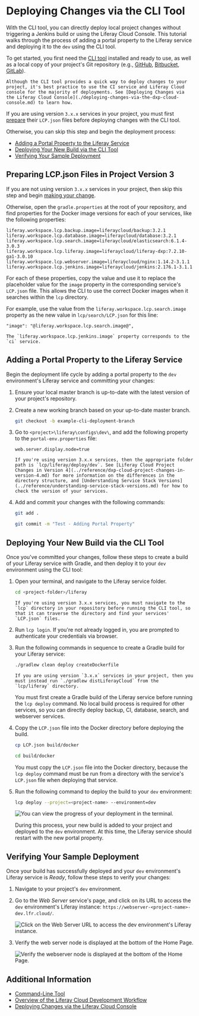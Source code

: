 # Deploying Changes via the CLI Tool

With the CLI tool, you can directly deploy local project changes without triggering a Jenkins build or using the Liferay Cloud Console. This tutorial walks through the process of adding a portal property to the Liferay service and deploying it to the `dev` using the CLI tool.

To get started, you first need the [CLI tool](../reference/command-line-tool.md) installed and ready to use, as well as a local copy of your project's Git repository (e.g., [GitHub](https://docs.github.com/en/github/creating-cloning-and-archiving-repositories/cloning-a-repository-from-github), [Bitbucket](https://confluence.atlassian.com/bitbucketserver/clone-a-repository-790632786.html), [GitLab](https://docs.gitlab.com/ee/university/training/topics/getting_started.html#instantiate-workflow-with-clone)).

```{note}
Although the CLI tool provides a quick way to deploy changes to your project, it's best practice to use the CI service and Liferay Cloud console for the majority of deployments. See [Deploying Changes via the Liferay Cloud Console](./deploying-changes-via-the-dxp-cloud-console.md) to learn how.
```

If you are using version `3.x.x` services in your project, you must first [prepare](#preparing-lcpjson-files-in-project-version-3) their `LCP.json` files before deploying changes with the CLI tool.

Otherwise, you can skip this step and begin the deployment process:

* [Adding a Portal Property to the Liferay Service](#adding-a-portal-property-to-the-liferay-service)
* [Deploying Your New Build via the CLI Tool](#deploying-your-new-build-via-the-cli-tool)
* [Verifying Your Sample Deployment](#verifying-your-sample-deployment)

## Preparing LCP.json Files in Project Version 3

If you are not using version `3.x.x` services in your project, then skip this step and begin [making your change](#adding-a-portal-property-to-the-liferay-service).

Otherwise, open the `gradle.properties` at the root of your repository, and find properties for the Docker image versions for each of your services, like the following properties:

```properties
liferay.workspace.lcp.backup.image=liferaycloud/backup:3.2.1
liferay.workspace.lcp.database.image=liferaycloud/database:3.2.1
liferay.workspace.lcp.search.image=liferaycloud/elasticsearch:6.1.4-3.0.3
liferay.workspace.lcp.liferay.image=liferaycloud/liferay-dxp:7.2.10-ga1-3.0.10
liferay.workspace.lcp.webserver.image=liferaycloud/nginx:1.14.2-3.1.1
liferay.workspace.lcp.jenkins.image=liferaycloud/jenkins:2.176.1-3.1.1
```

For each of these properties, copy the value and use it to replace the placeholder value for the `image` property in the corresponding service's `LCP.json` file. This allows the CLI to use the correct Docker images when it searches within the `lcp` directory.

For example, use the value from the `liferay.workspace.lcp.search.image` property as the new value in `lcp/search/LCP.json` for this line:

```properties
"image": "@liferay.workspace.lcp.search.image@",
```

```{note}
The `liferay.workspace.lcp.jenkins.image` property corresponds to the `ci` service.
```

## Adding a Portal Property to the Liferay Service

Begin the deployment life cycle by adding a portal property to the `dev` environment's Liferay service and committing your changes:

1. Ensure your local master branch is up-to-date with the latest version of your project's repository.

1. Create a new working branch based on your up-to-date master branch.

   ```bash
   git checkout -b example-cli-deployment-branch
   ```

1. Go to `<project>\liferay\configs\dev\`, and add the following property to the `portal-env.properties` file:

   ```properties
   web.server.display.node=true
   ```

   ```{note}
   If you're using version 3.x.x services, then the appropriate folder path is `lcp/liferay/deploy/dev`. See [Liferay Cloud Project Changes in Version 4](../reference/dxp-cloud-project-changes-in-version-4.md) for more information on the differences in the directory structure, and [Understanding Service Stack Versions](../reference/understanding-service-stack-versions.md) for how to check the version of your services.
   ```

1. Add and commit your changes with the following commands:

   ```bash
   git add .
   ```

   ```bash
   git commit -m "Test - Adding Portal Property"
   ```

## Deploying Your New Build via the CLI Tool

Once you've committed your changes, follow these steps to create a build of your Liferay service with Gradle, and then deploy it to your `dev` environment using the CLI tool:

1. Open your terminal, and navigate to the Liferay service folder.

   ```bash
   cd <project-folder>/liferay
   ```

   ```{important}
   If you're using version 3.x.x services, you must navigate to the `lcp` directory in your repository before running the CLI tool, so that it can traverse the directory and find your services' `LCP.json` files.
   ```

1. Run `lcp login`. If you're not already logged in, you are prompted to authenticate your credentials via browser.

1. Run the following commands in sequence to create a Gradle build for your Liferay service:

   ```bash
   ./gradlew clean deploy createDockerfile
   ```

   ```{note}
   If you are using version `3.x.x` services in your project, then you must instead run `./gradlew distLiferayCloud` from the `lcp/liferay` directory.
   ```

   You must first create a Gradle build of the Liferay service before running the `lcp deploy` command. No local build process is required for other services, so you can directly deploy backup, CI, database, search, and webserver services.

1. Copy the `LCP.json` file into the Docker directory before deploying the build.

   ```bash
   cp LCP.json build/docker
   ```

   ```bash
   cd build/docker
   ```

   You must copy the `LCP.json` file into the Docker directory, because the `lcp deploy` command must be run from a directory with the service's `LCP.json` file when deploying that service.

1. Run the following command to deploy the build to your `dev` environment:

   ```bash
   lcp deploy --project=<project-name> --environment=dev
   ```

   ![You can view the progress of your deployment in the terminal.](./deploying-changes-via-the-cli-tool/images/01.png)

   During this process, your new build is added to your project and deployed to the `dev` environment. At this time, the Liferay service should restart with the new portal property.

## Verifying Your Sample Deployment

Once your build has successfully deployed and your `dev` environment's Liferay service is *Ready*, follow these steps to verify your changes:

1. Navigate to your project's `dev` environment.

1. Go to the *Web Server* service's page, and click on its URL to access the `dev` environment's Liferay instance: `https://webserver-<project-name>-dev.lfr.cloud/`.

   ![Click on the Web Server URL to access the dev environment's Liferay instance.](./deploying-changes-via-the-cli-tool/images/02.png)

1. Verify the web server node is displayed at the bottom of the Home Page.

   ![Verify the webserver node is displayed at the bottom of the Home Page.](./deploying-changes-via-the-cli-tool/images/03.png)

## Additional Information

* [Command-Line Tool](../reference/command-line-tool.md)
* [Overview of the Liferay Cloud Development Workflow](./overview-of-the-dxp-cloud-deployment-workflow.md)
* [Deploying Changes via the Liferay Cloud Console](./deploying-changes-via-the-dxp-cloud-console.md)
